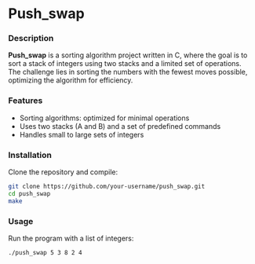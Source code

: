 # Push_swap

### Description
**Push_swap** is a sorting algorithm project written in C, where the goal is to sort a stack of integers using two stacks and a limited set of operations. The challenge lies in sorting the numbers with the fewest moves possible, optimizing the algorithm for efficiency.

### Features
- Sorting algorithms: optimized for minimal operations
- Uses two stacks (A and B) and a set of predefined commands
- Handles small to large sets of integers

### Installation
Clone the repository and compile:

```bash
git clone https://github.com/your-username/push_swap.git
cd push_swap
make
```

### Usage
Run the program with a list of integers:

```bash
./push_swap 5 3 8 2 4
```
